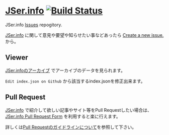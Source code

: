 [JSer.info][] [![Build Status](https://travis-ci.org/azu/jser.info.png)](https://travis-ci.org/azu/jser.info)
=========

JSer.info [Issues](https://github.com/azu/jser.info/issues "Issues · azu/jser.info") repogitory.

[JSer.info][] に関して意見や要望や知らせたい事などあったら [Create a new issue.](https://github.com/azu/jser.info/issues "Create a new issue.") から。

## Viewer

[JSer.infoのアーカイブ](http://azu.github.io/jser.info/ "JSer.infoのアーカイブ") でアーカイブのデータを見られます。

``Edit index.json on Github`` から該当するindex.jsonを修正出来ます。

[JSer.info]: http://jser.info/  "JSer.info"

## Pull Request

[JSer.info](http://jser.info/ "JSer.info") で紹介して欲しい記事やサイト等をPull Requestしたい場合は、
[JSer.info Pull Request Form](http://azu.github.io/JSer.info-tribute/ "JSer.info Pull Request Form") を利用すると楽に行えます。

詳しくは[Pull Requestのガイドラインについて](CONTRIBUTING.md)を参照して下さい。
